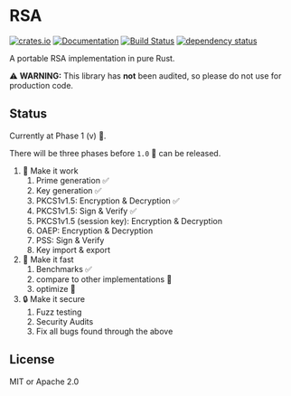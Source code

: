 # RSA
[![crates.io](https://img.shields.io/crates/v/rsa.svg)](https://crates.io/crates/rsa) [![Documentation](https://docs.rs/rsa/badge.svg)](https://docs.rs/rsa) [![Build Status](https://travis-ci.org/RustCrypto/rsa.svg?branch=master)](https://travis-ci.org/RustCrypto/rsa) [![dependency status](https://deps.rs/repo/github/RustCrypto/rsa/status.svg)](https://deps.rs/repo/github/RustCrypto/rsa)

A portable RSA implementation in pure Rust.

:warning: **WARNING:** This library has __not__ been audited, so please do not use for production code.

## Status

Currently at Phase 1 (v) :construction:.

There will be three phases before `1.0` :ship: can be released.

1. :construction:  Make it work
    1. Prime generation :white_check_mark:
    2. Key generation :white_check_mark:
    3. PKCS1v1.5: Encryption & Decryption :white_check_mark:
    4. PKCS1v1.5: Sign & Verify :white_check_mark:
    5. PKCS1v1.5 (session key): Encryption & Decryption
    6. OAEP: Encryption & Decryption
    7. PSS: Sign & Verify
    8. Key import & export
2. :rocket: Make it fast
    1. Benchmarks :white_check_mark:
    2. compare to other implementations :construction:
    3. optimize :construction:
3. :lock: Make it secure
    1. Fuzz testing
    2. Security Audits
    3. Fix all bugs found through the above


## License

MIT or Apache 2.0
